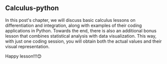 ## Calculus-python

In this post's chapter, we will discuss basic calculus lessons on differentiation and integration, along with examples of their coding applications in Python. Towards the end, there is also an additional bonus lesson that combines statistical analysis with data visualization. This way, with just one coding session, you will obtain both the actual values and their visual representation.

Happy lesson!!!😊

